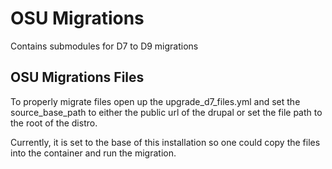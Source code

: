 # OSU Migrations

Contains submodules for D7 to D9 migrations

## OSU Migrations Files
To properly migrate files open up the upgrade_d7_files.yml and set the source_base_path to either the public url of the drupal or set the file path to the root of the distro.

Currently, it is set to the base of this installation so one could copy the files into the container and run the migration.

